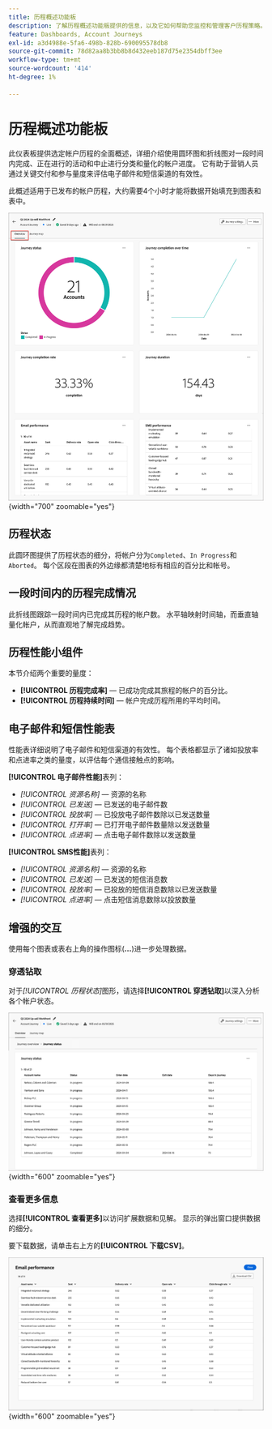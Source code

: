 ```yaml
---
title: 历程概述功能板
description: 了解历程概述功能板提供的信息，以及它如何帮助您监控和管理客户历程策略。
feature: Dashboards, Account Journeys
exl-id: a3d4988e-5fa6-498b-828b-690095578db8
source-git-commit: 78d82aa8b3bb8b8d432eeb187d75e2354dbff3ee
workflow-type: tm+mt
source-wordcount: '414'
ht-degree: 1%

---
```


# 历程概述功能板

此仪表板提供选定帐户历程的全面概述，详细介绍使用圆环图和折线图对一段时间内完成、正在进行的活动和中止进行分类和量化的帐户进度。 它有助于营销人员通过关键交付和参与量度来评估电子邮件和短信渠道的有效性。

此概述适用于已发布的帐户历程，大约需要4个小时才能将数据开始填充到图表和表中。

![历程概述](./assets/journey-overview.png){width="700" zoomable="yes"}

## 历程状态

此圆环图提供了历程状态的细分，将帐户分为`Completed`、`In Progress`和`Aborted`。 每个区段在图表的外边缘都清楚地标有相应的百分比和帐号。

## 一段时间内的历程完成情况

此折线图跟踪一段时间内已完成其历程的帐户数。 水平轴映射时间轴，而垂直轴量化帐户，从而直观地了解完成趋势。

## 历程性能小组件

本节介绍两个重要的量度：

* **[!UICONTROL 历程完成率]** — 已成功完成其旅程的帐户的百分比。
* **[!UICONTROL 历程持续时间]** — 帐户完成历程所用的平均时间。

## 电子邮件和短信性能表

性能表详细说明了电子邮件和短信渠道的有效性。 每个表格都显示了诸如投放率和点进率之类的量度，以评估每个通信接触点的影响。

**[!UICONTROL 电子邮件性能]**&#x200B;表列：

* _[!UICONTROL 资源名称]_ — 资源的名称
* _[!UICONTROL 已发送]_ — 已发送的电子邮件数
* _[!UICONTROL 投放率]_ — 已投放电子邮件数除以已发送数量
* _[!UICONTROL 打开率]_ — 已打开电子邮件数量除以发送数量
* _[!UICONTROL 点进率]_ — 点击电子邮件数除以发送数量

**[!UICONTROL SMS性能]**&#x200B;表列：

* _[!UICONTROL 资源名称]_ — 资源的名称
* _[!UICONTROL 已发送]_ — 已发送的短信消息数
* _[!UICONTROL 投放率]_ — 已投放的短信消息数除以已发送数量
* _[!UICONTROL 点进率]_ — 点击短信消息数除以投放数量
<!-- 
To generate a shareable PDF of your current view, click **[!UICONTROL Export]** at the top right of the page. -->

## 增强的交互

使用每个图表或表右上角的操作图标(**...**)进一步处理数据。

### 穿透钻取

对于&#x200B;_[!UICONTROL 历程状态]_&#x200B;图形，请选择&#x200B;**[!UICONTROL 穿透钻取]**&#x200B;以深入分析各个帐户状态。

![图形数据的穿透钻取](./assets/journey-status-drill-through.png){width="600" zoomable="yes"}
<!--
The applied global filters are carried over to the view and displayed at the top. Click the _Filter_ icon at the top left to filter the data display by journey.-->

### 查看更多信息

选择&#x200B;**[!UICONTROL 查看更多]**&#x200B;以访问扩展数据和见解。 显示的弹出窗口提供数据的细分。

要下载数据，请单击右上方的&#x200B;**[!UICONTROL 下载CSV]**。

![查看扩展数据](./assets/journey-email-performance-view-more.png){width="600" zoomable="yes"}

